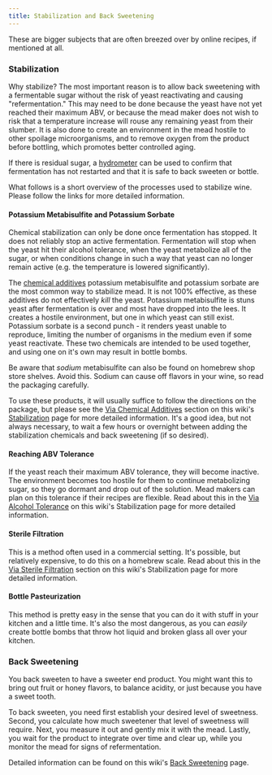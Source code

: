 ```yaml
---
title: Stabilization and Back Sweetening
---
```


These are bigger subjects that are often breezed over by online recipes, if mentioned at all.

### Stabilization

Why stabilize? The most important reason is to allow back sweetening with a fermentable sugar without the risk of yeast
reactivating and causing "refermentation." This may need to be done because the yeast have not yet reached their maximum
ABV, or because the mead maker does not wish to risk that a temperature increase will rouse any remaining yeast from
their slumber. It is also done to create an environment in the mead hostile to other spoilage microorganisms, and to
remove oxygen from the product before bottling, which promotes better controlled aging.

If there is residual sugar, a [hydrometer](/faq/hydrometer) can be used to confirm that fermentation has not restarted
and that it is safe to back sweeten or bottle.

What follows is a short overview of the processes used to stabilize wine. Please follow the links for more detailed
information.

#### Potassium Metabisulfite and Potassium Sorbate

Chemical stabilization can only be done once fermentation has stopped. It does not reliably stop an active fermentation.
Fermentation will stop when the yeast hit their alcohol tolerance, when the yeast metabolize all of the sugar, or when
conditions change in such a way that yeast can no longer remain active (e.g. the temperature is lowered significantly).

The [chemical additives](/process/stabilization#via_chemical_additives) potassium metabisulfite and potassium sorbate
are the most common way to stabilize mead. It is not 100% effective, as these additives do not effectively _kill_ the
yeast. Potassium metabisulfite is stuns yeast after fermentation is over and most have dropped into the lees. It creates
a hostile environment, but one in which yeast can still exist. Potassium sorbate is a second punch - it renders yeast
unable to reproduce, limiting the number of organisms in the medium even if some yeast reactivate. These two chemicals
are intended to be used together, and using one on it's own may result in bottle bombs.

Be aware that _sodium_ metabisulfite can also be found on homebrew shop store shelves. Avoid this. Sodium can cause off
flavors in your wine, so read the packaging carefully.

To use these products, it will usually suffice to follow the directions on the package, but please see the
[Via Chemical Additives](/process/stabilization#via_chemical_additives) section on this wiki's
[Stabilization](/process/stabilization) page for more detailed information. It's a good idea, but not always
necessary, to wait a few hours or overnight between adding the stabilization chemicals and back sweetening (if so
desired).

#### Reaching ABV Tolerance

If the yeast reach their maximum ABV tolerance, they will become inactive. The environment becomes too hostile for them
to continue metabolizing sugar, so they go dormant and drop out of the solution. Mead makers can plan on this tolerance
if their recipes are flexible. Read about this in the
[Via Alcohol Tolerance](/process/stabilization#via_yeast_alcohol_tolerance) on this wiki's Stabilization page for more
detailed information.

#### Sterile Filtration

This is a method often used in a commercial setting. It's possible, but relatively expensive, to do this on a homebrew
scale. Read about this in the [Via Sterile Filtration](/process/stabilization#via_sterile_filtration) section on this
wiki's Stabilization page for more detailed information.

#### Bottle Pasteurization

This method is pretty easy in the sense that you can do it with stuff in your kitchen and a little time. It's also the
most dangerous, as you can _easily_ create bottle bombs that throw hot liquid and broken glass all over your kitchen.

### Back Sweetening

You back sweeten to have a sweeter end product. You might want this to bring out fruit or honey flavors, to balance
acidity, or just because you have a sweet tooth.

To back sweeten, you need first establish your desired level of sweetness. Second, you calculate how much sweetener that
level of sweetness will require. Next, you measure it out and gently mix it with the mead. Lastly, you wait for the
product to integrate over time and clear up, while you monitor the mead for signs of refermentation.

Detailed information can be found on this wiki's [Back Sweetening](/process/back_sweeten) page.
